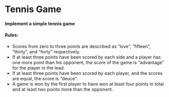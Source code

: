 # Tennis Game

#### Implement a simple tennis game

#### Rules:

* Scores from zero to three points are described as “love”, “fifteen”, “thirty”, and “forty” respectively.
* If at least three points have been scored by each side and a player has one more point than his opponent, the score of the game is “advantage” for the player in the lead.
* If at least three points have been scored by each player, and the scores are equal, the score is “deuce”.
* A game is won by the first player to have won at least four points in total and at least two points more than the opponent.


